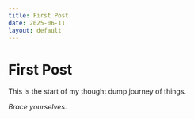 ```yaml
---
title: First Post
date: 2025-06-11
layout: default
---
```

# First Post

This is the start of my thought dump journey of things.

*Brace yourselves*.